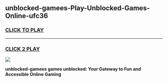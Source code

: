 
## unblocked-gamees-Play-Unblocked-Games-Online-ufc36
<h3>
<a href="https://premium76.site?title=unblocked-gamees&ref=25A">CLICK TO PLAY</a></h3>
<hr>

<h3>
<a href="https://premium76.site?title=unblocked-gamees&ref=25A">CLICK 2 PLAY</a>
  
</h3>

<a href="https://premium76.site?title=unblocked-gamees&ref=25A"><img src="https://clearcache.store/games.png"></a>


**unblocked-gamees games unblocked: Your Gateway to Fun and Accessible Online Gaming**
